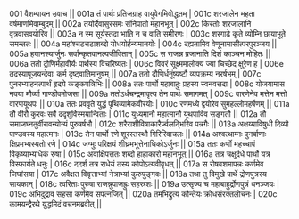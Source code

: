 001  	वैशम्पायन उवाच ||
001a 	तं पार्थः प्रतिजग्राह वायुवेगमिवोद्धतम् |
001c	शरजालेन महता वर्षमाणमिवाम्बुदम् ||
002a 	तयोर्देवासुरसमः संनिपातो महानभूत् |
002c 	किरतोः शरजालानि वृत्रवासवयोरिव ||
003a 	न स्म सूर्यस्तदा भाति न च वाति समीरणः |
003c 	शरगाढे कृते व्योम्नि छायाभूते समन्ततः ||
004a 	महांश्चटचटाशब्दो योधयोर्हन्यमानयोः |
004c 	दह्यतामिव वेणूनामासीत्परपुरञ्जय ||
005a 	हयानस्यार्जुनः सर्वान्कृतवानल्पजीवितान् |
005c 	स राजन्न प्रजानाति दिशं काञ्चन मोहितः ||
006a 	ततो द्रौणिर्महावीर्यः पार्थस्य विचरिष्यतः |
006c 	विवरं सूक्ष्ममालोक्य ज्यां चिच्छेद क्षुरेण ह |
006e 	तदस्यापूजयन्देवाः कर्म दृष्ट्वातिमानुषम् ||
007a 	ततो द्रौणिर्धनूंष्यष्टौ व्यपक्रम्य नरर्षभम् |
007c 	पुनरभ्याहनत्पार्थं हृदये कङ्कपत्रिभिः ||
008a 	ततः पार्थो महाबाहुः प्रहस्य स्वनवत्तदा |
008c 	योजयामास नवया मौर्व्या गाण्डीवमोजसा ||
009a 	ततोऽर्धचन्द्रमावृत्य तेन पार्थः समागमत् |
009c 	वारणेनेव मत्तेन मत्तो वारणयूथपः ||
010a 	ततः प्रववृते युद्धं पृथिव्यामेकवीरयोः |
010c 	रणमध्ये द्वयोरेव सुमहल्लोमहर्षणम् ||
011a 	तौ वीरौ कुरवः सर्वे ददृशुर्विस्मयान्विताः |
011c 	युध्यमानौ महात्मानौ यूथपाविव सङ्गतौ ||
012a 	तौ समाजघ्नतुर्वीरावन्योन्यं पुरुषर्षभौ |
012c 	शरैराशीविषाकारैर्ज्वलद्भिरिव पन्नगैः ||
013a 	अक्षय्याविषुधी दिव्यौ पाण्डवस्य महात्मनः |
013c 	तेन पार्थो रणे शूरस्तस्थौ गिरिरिवाचलः ||
014a 	अश्वत्थाम्नः पुनर्बाणाः क्षिप्रमभ्यस्यतो रणे |
014c 	जग्मुः परिक्षयं शीघ्रमभूत्तेनाधिकोऽर्जुनः ||
015a 	ततः कर्णो महच्चापं विकृष्याभ्यधिकं रुषा |
015c 	अवाक्षिपत्ततः शब्दो हाहाकारो महानभूत् ||
016a 	तत्र चक्षुर्दधे पार्थो यत्र विस्फार्यते धनुः |
016c 	ददर्श तत्र राधेयं तस्य कोपोऽत्यवीवृधत् ||
017a 	स रोषवशमापन्नः कर्णमेव जिघांसया |
017c 	अवैक्षत विवृत्ताभ्यां नेत्राभ्यां कुरुपुङ्गवः ||
018a 	तथा तु विमुखे पार्थे द्रोणपुत्रस्य सायकान् |
018c	त्वरिताः पुरुषा राजन्नुपाजह्रुः सहस्रशः ||
019a 	उत्सृज्य च महाबाहुर्द्रोणपुत्रं धनञ्जयः |
019c 	अभिदुद्राव सहसा कर्णमेव सपत्नजित् ||
020a 	तमभिद्रुत्य कौन्तेयः क्रोधसंरक्तलोचनः |
020c	कामयन्द्वैरथे युद्धमिदं वचनमब्रवीत् ||
